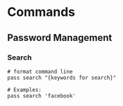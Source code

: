 # Commands

## Password Management

### Search

```shell
# format command line
pass search "{keywords for search}"

# Examples:
pass search 'facebook'
```



